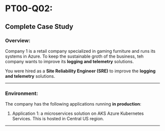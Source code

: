 # PT00-Q02: 


## Complete Case Study

### Overview:

Company 1 is a retail company specialized in gaming furniture and runs its systems
in Azure. To keep the sustainable groth of the business, teh company wants to improve its **logging and telemetry** solutions.

You were hired as a **Site Reliability Engineer (SRE)** to improve the **logging and telemetry** solutions. 

---

### Environment:

The company has the following applications running **in production**:

1. Application 1: a microservices solution on AKS Azure Kubernetes Services.
   This is hosted in Central US region.  

---